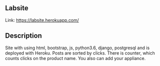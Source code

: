 ## Labsite
Link: https://labsite.herokuapp.com/

## Description
Site with using html, bootstrap, js, python3.6, django, postgresql and is deployed with Heroku.
Posts are sorted by clicks. There is counter, which counts clicks on the product name. You also can add your appliance.
